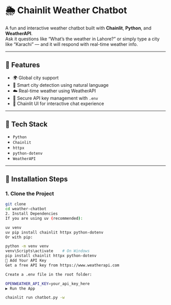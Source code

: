 # 🌦️ Chainlit Weather Chatbot

A fun and interactive weather chatbot built with **Chainlit**, **Python**, and **WeatherAPI**.  
Ask it questions like “What’s the weather in Lahore?” or simply type a city like “Karachi” — and it will respond with real-time weather info.

---

## 🚀 Features

- 🌍 Global city support  
- 🧠 Smart city detection using natural language  
- ☁️ Real-time weather using WeatherAPI  
- 🔐 Secure API key management with `.env`  
- 🤖 Chainlit UI for interactive chat experience  

---

## 🧰 Tech Stack

- `Python`  
- `Chainlit`  
- `httpx`  
- `python-dotenv`  
- `WeatherAPI`  

---

## 🔧 Installation Steps

### 1. Clone the Project

```bash
git clone 
cd weather-chatbot
2. Install Dependencies
If you are using uv (recommended):

uv venv
uv pip install chainlit httpx python-dotenv
Or with pip:

python -m venv venv
venv\Scripts\activate    # On Windows
pip install chainlit httpx python-dotenv
🔑 Add Your API Key
Get a free API key from https://www.weatherapi.com

Create a .env file in the root folder:

OPENWEATHER_API_KEY=your_api_key_here
▶️ Run the App

chainlit run chatbot.py -w